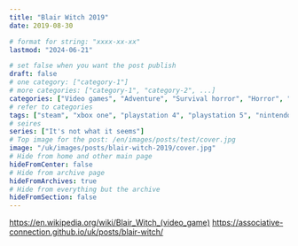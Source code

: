 ```yaml
---
title: "Blair Witch 2019"
date: 2019-08-30

# format for string: "xxxx-xx-xx"
lastmod: "2024-06-21"

# set false when you want the post publish
draft: false
# one category: ["category-1"]
# more categories: ["category-1", "category-2", ...]
categories: ["Video games", "Adventure", "Survival horror", "Horror", "Found footage"]
# refer to categories
tags: ["steam", "xbox one", "playstation 4", "playstation 5", "nintendo switch", "vr", "bloober team", "mystic", "folklore"]
# seires
series: ["It's not what it seems"]
# Top image for the post: /en/images/posts/test/cover.jpg
image: "/uk/images/posts/blair-witch-2019/cover.jpg"
# Hide from home and other main page
hideFromCenter: false
# Hide from archive page
hideFromArchives: true
# Hide from everything but the archive
hideFromSection: false
---
```

https://en.wikipedia.org/wiki/Blair_Witch_(video_game)
https://associative-connection.github.io/uk/posts/blair-witch/
<!--more-->
